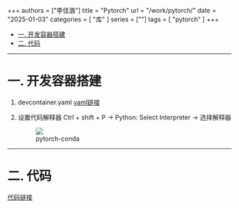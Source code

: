 +++
authors = ["李佳潞"]
title = "Pytorch"
url = "/work/pytorch/"
date = "2025-01-03"
categories = [
    "库"
]
series = [""]
tags = [
   "pytorch"
]
+++


- [一. 开发容器搭建](#一-开发容器搭建)
- [二. 代码](#二-代码)


---

# 一. 开发容器搭建

1. devcontainer.yaml
   [yaml链接](https://github.com/heirenlop/pytorch/blob/main/.devcontainer/devcontainer.json)

2. 设置代码解释器
    Ctrl + shift + P -> Python: Select Interpreter -> 选择解释器
    <div class="container">
                    <div class="image">
                        <figure>
                                                             <a data-fancybox="gallery" href="https://cdn.heirenlop.com/work-record/pytorch-conda.png">
                            <img src="https://cdn.heirenlop.com/work-record/pytorch-conda.png",alt="pytorch",loading="lazy">
                            </a>
                            <figcaption>pytorch-conda</figcaption>
                        </figure>
                    </div>
                </div>


---

# 二. 代码
[代码链接](https://github.com/heirenlop/pytorch)


